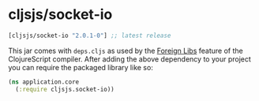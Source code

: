 # cljsjs/socket-io

[](dependency)
```clojure
[cljsjs/socket-io "2.0.1-0"] ;; latest release
```
[](/dependency)

This jar comes with `deps.cljs` as used by the [Foreign Libs][flibs] feature
of the ClojureScript compiler. After adding the above dependency to your project
you can require the packaged library like so:

```clojure
(ns application.core
  (:require cljsjs.socket-io))
```

[flibs]: https://clojurescript.org/reference/packaging-foreign-deps

